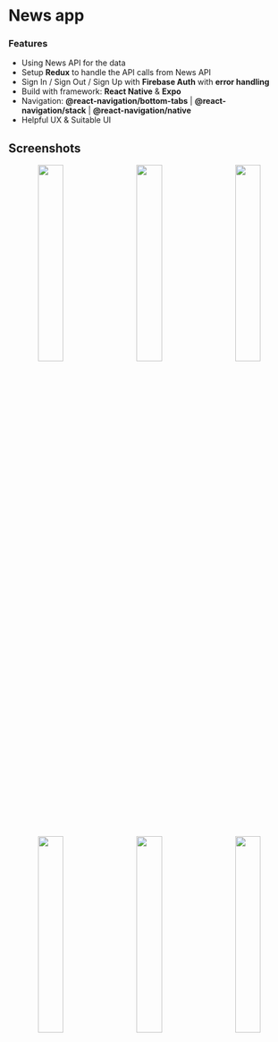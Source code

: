 # News app


### Features

* Using News API for the data
* Setup **Redux** to handle the API calls from News API
* Sign In / Sign Out / Sign Up with **Firebase Auth** with **error handling**
* Build with framework: **React Native** & **Expo**
* Navigation: **@react-navigation/bottom-tabs** | **@react-navigation/stack** | **@react-navigation/native**
* Helpful UX & Suitable UI

## Screenshots

<div align="center">
   
<img align="left" src="https://user-images.githubusercontent.com/54855346/119261198-a88adb80-bbd6-11eb-8c39-94f1b00eea32.png" width="30%"/> 
<img align="center" src="https://user-images.githubusercontent.com/54855346/119261259-e425a580-bbd6-11eb-8d45-c838b3b196c1.png" width="30%"/> 
<img align="right" src="https://user-images.githubusercontent.com/54855346/119261262-e8ea5980-bbd6-11eb-8a1a-81c4a35cb692.png" width="30%"/>

</div>

##

<div align="center">
   
<img align="left" src="https://user-images.githubusercontent.com/54855346/119261304-159e7100-bbd7-11eb-8877-fd0308462e92.png" width="30%"/> 
<img align="center" src="https://user-images.githubusercontent.com/54855346/119261307-16cf9e00-bbd7-11eb-916a-7948074d5a20.png" width="30%"/> 
<img align="right" src="https://user-images.githubusercontent.com/54855346/119261308-1800cb00-bbd7-11eb-9db6-f5f42dae9889.png" width="30%"/>

</div>
